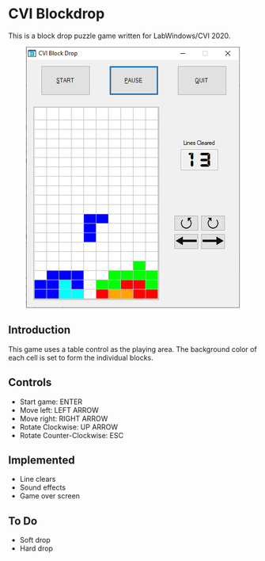 # CVI Blockdrop
This is a block drop puzzle game written for LabWindows/CVI 2020.

<p align="center">
<img src="reference_diagrams/cvi_blockdrop.png" alt="CVI Blockdrop Screenshot"/>
</p>


## Introduction
This game uses a table control as the playing area. The background color of each cell is set to form the individual blocks.


## Controls
- Start game: ENTER
- Move left: LEFT ARROW
- Move right: RIGHT ARROW
- Rotate Clockwise: UP ARROW
- Rotate Counter-Clockwise: ESC

## Implemented
- Line clears
- Sound effects
- Game over screen

## To Do
- Soft drop
- Hard drop



